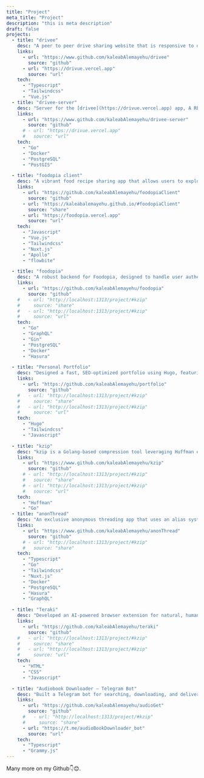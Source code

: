 ```yaml
---
title: "Project"
meta_title: "Project"
description: "this is meta description"
draft: false
projects:
  - title: "drivee"
    desc: "A peer to peer drive sharing website that is responsive to different screens with beautiful UI (enhanced by a [friend](https://www.linkedin.com/in/hailemichael-ayana-182629249/)), inspired by [GetAround](https://getaround.com/)."
    links:
      - url: "https://www.github.com/kaleabAlemayehu/drivee"
        source: "github"
      - url: "https://drivue.vercel.app"
        source: "url"
    tech:
      - "Typescript"
      - "Tailwindcss"
      - "Vue.js"
  - title: "drivee-server"
    desc: "Server for the [drivee](https://drivue.vercel.app) app, A RESTful API that uses industry standard technologies, very fast and scaleable in its nature."
    links:
      - url: "https://www.github.com/kaleabAlemayehu/drivee-server"
        source: "github"
      # - url: "https://drivue.vercel.app"
      #   source: "url"
    tech:
      - "Go"
      - "Docker"
      - "PostgreSQL"
      - "PostGIS"

  - title: "foodopia client"
    desc: "A vibrant food recipe sharing app that allows users to explore, create, and share recipes across various categories like breakfast, lunch, and desserts. Built with a focus on user-friendly design and detailed recipe management."
    links:
      - url: "https://github.com/kaleabAlemayehu/foodopiaClient"
        source: "github"
      - url: "https://kaleabalemayehu.github.io/#foodopiaClient"
        source: "share"
      - url: "https://foodopia.vercel.app"
        source: "url"
    tech:
      - "Javascript"
      - "Vue.js"
      - "Tailwindcss"
      - "Nuxt.js"
      - "Apollo"
      - "flowbite"

  - title: "foodopia"
    desc: "A robust backend for Foodopia, designed to handle user authentication, recipe management, and seamless data flow. Built with scalability and efficiency in mind to support a rich and dynamic recipe-sharing experience"
    links:
      - url: "https://github.com/kaleabAlemayehu/foodopia"
        source: "github"
    #   - url: "http://localhost:1313/project/#kzip"
    #     source: "share"
    #   - url: "http://localhost:1313/project/#kzip"
    #     source: "url"
    tech:
      - "Go"
      - "GraphQL"
      - "Gin"
      - "PostgreSQL"
      - "Docker"
      - "Hasura"

  - title: "Personal Portfolio"
    desc: "Designed a fast, SEO-optimized portfolio using Hugo, featuring a blog, personalized 'About Me' page, and modern UI/UX. Focused on accessibility, responsiveness, and performance across all devices."
    links:
      - url: "https://github.com/kaleabAlemayehu/portfolio"
        source: "github"
    #   - url: "http://localhost:1313/project/#kzip"
    #     source: "share"
    #   - url: "http://localhost:1313/project/#kzip"
    #     source: "url"
    tech:
      - "Hugo"
      - "Tailwindcss"
      - "Javascript"

  - title: "kzip"
    desc: "kzip is a Golang-based compression tool leveraging Huffman encoding to efficiently compress and decompress files, inspired by the [Build Your Own Compression Tool](https://codingchallenges.fyi/challenges/challenge-huffman) on codingchallenges.fyi."
    links:
      - url: "https://www.github.com/kaleabAlemayehu/kzip"
        source: "github"
      # - url: "http://localhost:1313/project/#kzip"
      #   source: "share"
      # - url: "http://localhost:1313/project/#kzip"
      #   source: "url"
    tech:
      - "Huffman"
      - "Go"
  - title: "anonThread"
    desc: "An exclusive anonymous threading app that uses an alias system to maintain user privacy while fostering open and secure discussions."
    links:
      - url: "https://www.github.com/kaleabAlemayehu/anonThread"
        source: "github"
      # - url: "http://localhost:1313/project/#kzip"
      #   source: "share"
    tech:
      - "Typescript"
      - "Go"
      - "Tailwindcss"
      - "Nuxt.js"
      - "Docker"
      - "PostgreSQL"
      - "Hasura"
      - "GraphQL"

  - title: "Teraki"
    desc: "Developed an AI-powered browser extension for natural, human-like screen reading. Enhanced accessibility for users with visual impairments through clear, context-aware speech output. Focused on user-friendly design and seamless browser integration."
    links:
      - url: "https://github.com/kaleabAlemayehu/teraki"
        source: "github"
    #   - url: "http://localhost:1313/project/#kzip"
    #     source: "share"
    #   - url: "http://localhost:1313/project/#kzip"
    #     source: "url"
    tech:
      - "HTML"
      - "CSS"
      - "Javascript"

  - title: "Audiobook Downloader – Telegram Bot"
    desc: "Built a Telegram bot for searching, downloading, and delivering audiobooks. Integrated intuitive inline keyboards for smooth navigation and optimized performance for handling large files. Developed using grammy.js to ensure reliability and usability."
    links:
      - url: "https://github.com/kaleabAlemayehu/audioGet"
        source: "github"
      #   - url: "http://localhost:1313/project/#kzip"
      #     source: "share"
      - url: "https://t.me/audioBookDownloader_bot"
        source: "url"
    tech:
      - "Typescript"
      - "Grammy.js"
---
```


Many more on my Github👇😊.
